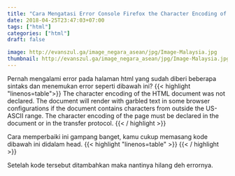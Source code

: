 ```yaml
---
title: "Cara Mengatasi Error Console Firefox the Character Encoding of the Html Document..."
date: 2018-04-25T23:47:03+07:00
tags: ["html"]
categories: ["html"]
draft: false

image: http://evanszul.ga/image_negara_asean/jpg/Image-Malaysia.jpg
thumbnail: http://evanszul.ga/image_negara_asean/jpg/Image-Malaysia.jpg
---
```


Pernah mengalami error pada halaman html yang sudah diberi beberapa sintaks dan menemukan error seperti dibawah ini?
{{< highlight "linenos=table">}}
The character encoding of the HTML document was not declared. The document will render with garbled text in some browser configurations if the document contains characters from outside the US-ASCII range. The character encoding of the page must be declared in the document or in the transfer protocol.
{{< / highlight >}}

Cara memperbaiki ini gampang banget, kamu cukup memasang kode dibawah ini didalam head.
{{< highlight "linenos=table" >}}
<meta charset="utf-8"/>
{{< / highlight >}}

Setelah kode tersebut ditambahkan maka nantinya hilang deh errornya.
